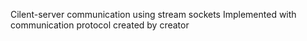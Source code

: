 Cilent-server communication using stream sockets
Implemented with communication protocol created by creator
